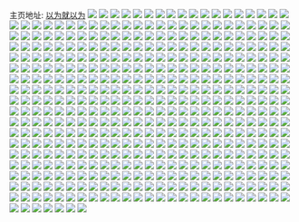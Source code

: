 主页地址: [以为就以为](https://weibo.com/u/2013082725) 
![](https://wx4.sinaimg.cn/mw2000/77fd3465gy1h8l8m886guj20u00u0af5.jpg) 
![](https://wx4.sinaimg.cn/mw2000/77fd3465gy1h85zsvo504j20u01sywue.jpg) 
![](https://wx4.sinaimg.cn/mw2000/77fd3465gy1h740lj8m01j20u01hcdjh.jpg) 
![](https://wx4.sinaimg.cn/mw2000/77fd3465gy1h6ovqx8n0pj20u01hc7b7.jpg) 
![](https://wx4.sinaimg.cn/mw2000/77fd3465gy1h6ovqxurh0j20u01hcq9v.jpg) 
![](https://wx4.sinaimg.cn/mw2000/77fd3465gy1h62zygrefcj21hc0u04eu.jpg) 
![](https://wx4.sinaimg.cn/mw2000/77fd3465gy1h3tv6evo13j21400u0dl4.jpg) 
![](https://wx4.sinaimg.cn/mw2000/77fd3465gy1h3tv6f8jdyj21400u0dmk.jpg) 
![](https://wx4.sinaimg.cn/mw2000/77fd3465gy1h3tv6foqugj20u01400yr.jpg) 
![](https://wx4.sinaimg.cn/mw2000/77fd3465gy1h3tv6egrlbj21400u0wlp.jpg) 
![](https://wx4.sinaimg.cn/mw2000/77fd3465gy1h216vv2z6vj21hc0u0qem.jpg) 
![](https://wx4.sinaimg.cn/mw2000/77fd3465gy1h216zfsjdmj21400u0wkg.jpg) 
![](https://wx4.sinaimg.cn/mw2000/77fd3465gy1h216ytouv3j20u00u00xn.jpg) 
![](https://wx4.sinaimg.cn/mw2000/77fd3465gy1h1d2zepxrkj21900u00y4.jpg) 
![](https://wx4.sinaimg.cn/mw2000/77fd3465gy1h1d2zf7caxj21900u0dng.jpg) 
![](https://wx4.sinaimg.cn/mw2000/77fd3465gy1h1d2zfvrpwj21900u0dow.jpg) 
![](https://wx4.sinaimg.cn/mw2000/77fd3465gy1h1d2zgj7n3j20u00u07av.jpg) 
![](https://wx4.sinaimg.cn/mw2000/77fd3465gy1h1d2zgzxurj20u00u0wkl.jpg) 
![](https://wx4.sinaimg.cn/mw2000/77fd3465gy1h1d2zho1isj20u00u0dlo.jpg) 
![](https://wx4.sinaimg.cn/mw2000/77fd3465gy1h1d2zi73uxj20u00u0tf9.jpg) 
![](https://wx4.sinaimg.cn/mw2000/77fd3465gy1h1d2zilzocj20u00u011o.jpg) 
![](https://wx4.sinaimg.cn/mw2000/77fd3465gy1h1d2zjoz9jj20u00u0wnx.jpg) 
![](https://wx4.sinaimg.cn/mw2000/77fd3465gy1h1d2zeekx2j20u00u048o.jpg) 
![](https://wx4.sinaimg.cn/mw2000/77fd3465gy1h1d3155xg3j20u00u0gvc.jpg) 
![](https://wx4.sinaimg.cn/mw2000/77fd3465gy1h1d315k3wej20u00u0129.jpg) 
![](https://wx4.sinaimg.cn/mw2000/77fd3465gy1h1d313ioxtj20u00u047l.jpg) 
![](https://wx4.sinaimg.cn/mw2000/77fd3465gy1h1d3160hqyj20u00u0tfm.jpg) 
![](https://wx4.sinaimg.cn/mw2000/77fd3465gy1h1d316x2n7j21400u0amd.jpg) 
![](https://wx4.sinaimg.cn/mw2000/77fd3465gy1h0le0dan8jj20u0140wmp.jpg) 
![](https://wx4.sinaimg.cn/mw2000/77fd3465gy1h0hva8hegmj21900u0te2.jpg) 
![](https://wx4.sinaimg.cn/mw2000/77fd3465gy1h0hvbfg12bj21900u0q99.jpg) 
![](https://wx4.sinaimg.cn/mw2000/77fd3465gy1h06aimphi6j20u01sywiw.jpg) 
![](https://wx4.sinaimg.cn/mw2000/77fd3465gy1h06ailgxk3j20u0140jwa.jpg) 
![](https://wx4.sinaimg.cn/mw2000/77fd3465gy1h02mpfpd6uj20u0140n1b.jpg) 
![](https://wx4.sinaimg.cn/mw2000/77fd3465gy1gzzd0vriyzj21hc0u0tbq.jpg) 
![](https://wx4.sinaimg.cn/mw2000/77fd3465gy1gzvwyiw02ej20u01407b1.jpg) 
![](https://wx4.sinaimg.cn/mw2000/77fd3465gy1gzhvc6wknaj20zk0k077e.jpg) 
![](https://wx4.sinaimg.cn/mw2000/77fd3465gy1gzdf9in38fj21hc0u013i.jpg) 
![](https://wx4.sinaimg.cn/mw2000/77fd3465gy1gzdf9i3i5fj20pv1hcteb.jpg) 
![](https://wx4.sinaimg.cn/mw2000/77fd3465gy1gz6fw05041j20ku0rs0x9.jpg) 
![](https://wx4.sinaimg.cn/mw2000/77fd3465gy1gz6fvzpvqij20u0140thd.jpg) 
![](https://wx4.sinaimg.cn/mw2000/77fd3465gy1gz6fw0r6i4j20u0140jzf.jpg) 
![](https://wx4.sinaimg.cn/mw2000/77fd3465gy1gz6fw181anj20u01407da.jpg) 
![](https://wx4.sinaimg.cn/mw2000/77fd3465gy1gz6fw1mbm8j20u014010y.jpg) 
![](https://wx4.sinaimg.cn/mw2000/77fd3465gy1gz6fw2059qj20u0140tgj.jpg) 
![](https://wx4.sinaimg.cn/mw2000/77fd3465gy1gz6c8mt60mj20k00zkjv9.jpg) 
![](https://wx4.sinaimg.cn/mw2000/77fd3465gy1gz1vyt0m50j21fs35s7wh.jpg) 
![](https://wx4.sinaimg.cn/mw2000/77fd3465gy1gz1vzboyd5j23402c0e85.jpg) 
![](https://wx4.sinaimg.cn/mw2000/77fd3465gy1gz1vzcl0vmj21o0280e81.jpg) 
![](https://wx4.sinaimg.cn/mw2000/77fd3465gy1gz1vz8tshrj22801o0hdt.jpg) 
![](https://wx4.sinaimg.cn/mw2000/77fd3465gy1gz1vzlbt8cj21o0280u0x.jpg) 
![](https://wx4.sinaimg.cn/mw2000/77fd3465gy1gyeouad237j20ku0rs446.jpg) 
![](https://wx4.sinaimg.cn/mw2000/77fd3465gy1gy7rgq5vdjj23402c0kjm.jpg) 
![](https://wx4.sinaimg.cn/mw2000/77fd3465gy1gy7rfrh0cdj23402c0e82.jpg) 
![](https://wx4.sinaimg.cn/mw2000/77fd3465gy1gy7rfp31kjj21ep11zgul.jpg) 
![](https://wx4.sinaimg.cn/mw2000/77fd3465gy1gxwtfcujp2j21900u0jx6.jpg) 
![](https://wx4.sinaimg.cn/mw2000/77fd3465gy1gxw8pdttp4j21hc0u0ww5.jpg) 
![](https://wx4.sinaimg.cn/mw2000/77fd3465gy1gxsr0hx7v3j213n0ma0xy.jpg) 
![](https://wx4.sinaimg.cn/mw2000/77fd3465gy1gxsr0jc9ufj21o02807wh.jpg) 
![](https://wx4.sinaimg.cn/mw2000/77fd3465gy1gxsr0khhb8j22801o01ky.jpg) 
![](https://wx4.sinaimg.cn/mw2000/77fd3465gy1gxsr0r5xfxj23402c0qv9.jpg) 
![](https://wx4.sinaimg.cn/mw2000/77fd3465gy1gwwcwjtz7pj21be0zjdls.jpg) 
![](https://wx4.sinaimg.cn/mw2000/77fd3465gy1gwpdp1pwnqj23402c0qv6.jpg) 
![](https://wx4.sinaimg.cn/mw2000/77fd3465gy1gwpdoyhipsj22c035pnpg.jpg) 
![](https://wx4.sinaimg.cn/mw2000/77fd3465gy1gwpdowm6xxj23402e2x6t.jpg) 
![](https://wx4.sinaimg.cn/mw2000/77fd3465gy1gwpdp0bckuj22c035lx6s.jpg) 
![](https://wx4.sinaimg.cn/mw2000/77fd3465gy1gwpdp42ks9j22c0340e83.jpg) 
![](https://wx4.sinaimg.cn/mw2000/77fd3465gy1gwpdou218nj22c035pb2c.jpg) 
![](https://wx4.sinaimg.cn/mw2000/77fd3465gy1gwotg35puej22c03401ky.jpg) 
![](https://wx4.sinaimg.cn/mw2000/77fd3465gy1gwkuothxzsj22c03407wj.jpg) 
![](https://wx4.sinaimg.cn/mw2000/77fd3465gy1gwh7wjzy5kj21o0280u0x.jpg) 
![](https://wx4.sinaimg.cn/mw2000/77fd3465gy1gw7nai3lmwj22c03401kz.jpg) 
![](https://wx4.sinaimg.cn/mw2000/77fd3465gy1gvzmn1ev9ej20u0140tka.jpg) 
![](https://wx4.sinaimg.cn/mw2000/77fd3465gy1gvzmnbv6bcj21400u0n55.jpg) 
![](https://wx4.sinaimg.cn/mw2000/77fd3465gy1gvzmoenwjsj21400u0wl5.jpg) 
![](https://wx4.sinaimg.cn/mw2000/77fd3465gy1gvzmofexy5j21400u0k06.jpg) 
![](https://wx4.sinaimg.cn/mw2000/77fd3465gy1gvzmp4kypoj21400u0n5q.jpg) 
![](https://wx4.sinaimg.cn/mw2000/77fd3465gy1gvzmp3wsyoj21400u0guv.jpg) 
![](https://wx4.sinaimg.cn/mw2000/77fd3465gy1gvzmp5qi5ej21400u0gzk.jpg) 
![](https://wx4.sinaimg.cn/mw2000/77fd3465gy1gvzmqb1g6xj21400u0am7.jpg) 
![](https://wx4.sinaimg.cn/mw2000/77fd3465gy1gvzmqa47iyj21400u0ais.jpg) 
![](https://wx4.sinaimg.cn/mw2000/77fd3465gy1gvzmrefjkwj20u01407dq.jpg) 
![](https://wx4.sinaimg.cn/mw2000/77fd3465gy1gvzmrg8pzzj21hc0pvq8m.jpg) 
![](https://wx4.sinaimg.cn/mw2000/77fd3465gy1gvzmrgwad1j21400u0dpj.jpg) 
![](https://wx4.sinaimg.cn/mw2000/77fd3465gy1gvzmrhwyfrj21400u0gv1.jpg) 
![](https://wx4.sinaimg.cn/mw2000/77fd3465gy1gvzmrirq9wj20u014012b.jpg) 
![](https://wx4.sinaimg.cn/mw2000/77fd3465gy1gvt40h2i4wj22c0340npf.jpg) 
![](https://wx4.sinaimg.cn/mw2000/77fd3465gy1gvt40huif3j20u01hcndf.jpg) 
![](https://wx4.sinaimg.cn/mw2000/002ceGMdgy1gvqbulzxwjj60qo1lrask02.jpg) 
![](https://wx4.sinaimg.cn/mw2000/002ceGMdgy1gvm4yzi88ij62c0340u0y02.jpg) 
![](https://wx4.sinaimg.cn/mw2000/002ceGMdgy1gvm4z1bwn5j62c0340u0z02.jpg) 
![](https://wx4.sinaimg.cn/mw2000/002ceGMdgy1gvm4z39ofdj62c0340npf02.jpg) 
![](https://wx4.sinaimg.cn/mw2000/002ceGMdgy1gvm4z51sjpj62c0340kjn02.jpg) 
![](https://wx4.sinaimg.cn/mw2000/002ceGMdgy1gvm4z6rubhj62c03401kz02.jpg) 
![](https://wx4.sinaimg.cn/mw2000/002ceGMdgy1gvm4yxc68uj62c0340qv702.jpg) 
![](https://wx4.sinaimg.cn/mw2000/002ceGMdgy1gvkyhydvy0j63402c0b2b02.jpg) 
![](https://wx4.sinaimg.cn/mw2000/002ceGMdgy1gvkymg94rpj62c0340kjm02.jpg) 
![](https://wx4.sinaimg.cn/mw2000/002ceGMdgy1gvi8dwnhqej62c0340e8302.jpg) 
![](https://wx4.sinaimg.cn/mw2000/002ceGMdgy1gunhvz40g6j60u01404br02.jpg) 
![](https://wx4.sinaimg.cn/mw2000/002ceGMdgy1gunhwb0zghj60u0140wsh02.jpg) 
![](https://wx4.sinaimg.cn/mw2000/002ceGMdgy1gucdo00bngj63402c0kjm02.jpg) 
![](https://wx4.sinaimg.cn/mw2000/002ceGMdgy1gucdo1s1aoj62c0340u0y02.jpg) 
![](https://wx4.sinaimg.cn/mw2000/002ceGMdgy1gubvxwubeoj60qo1lrh1t02.jpg) 
![](https://wx4.sinaimg.cn/mw2000/002ceGMdgy1gubvy0pwbtj60qo1lr1kx02.jpg) 
![](https://wx4.sinaimg.cn/mw2000/002ceGMdgy1gu9nfdrnp5j62c0340npe02.jpg) 
![](https://wx4.sinaimg.cn/mw2000/002ceGMdgy1gu9nfcsdn1j61j02pskjl02.jpg) 
![](https://wx4.sinaimg.cn/mw2000/002ceGMdgy1gu9nff4tjrj62c0340qv702.jpg) 
![](https://wx4.sinaimg.cn/mw2000/002ceGMdgy1gu9nfgbaw0j62c0340hdu02.jpg) 
![](https://wx4.sinaimg.cn/mw2000/002ceGMdgy1gu9nfhnkg4j62d02d0npd02.jpg) 
![](https://wx4.sinaimg.cn/mw2000/002ceGMdgy1gu9nfio5c5j62c0340b2a02.jpg) 
![](https://wx4.sinaimg.cn/mw2000/002ceGMdgy1gu9nfjw7sbj62c0340npe02.jpg) 
![](https://wx4.sinaimg.cn/mw2000/002ceGMdgy1gu9nfl22owj62c03401kz02.jpg) 
![](https://wx4.sinaimg.cn/mw2000/002ceGMdgy1gu9nfmgi1jj62c0340kjn02.jpg) 
![](https://wx4.sinaimg.cn/mw2000/002ceGMdgy1gu2hg4ixwdj62c0340b2a02.jpg) 
![](https://wx4.sinaimg.cn/mw2000/002ceGMdgy1gu0weqcpoxj60u0140wll02.jpg) 
![](https://wx4.sinaimg.cn/mw2000/002ceGMdgy1gtwy1jbfjej60u01400y602.jpg) 
![](https://wx4.sinaimg.cn/mw2000/002ceGMdgy1gtw8buj1uoj62c03401kz02.jpg) 
![](https://wx4.sinaimg.cn/mw2000/002ceGMdgy1gtpanuhakoj62c0340x6q02.jpg) 
![](https://wx4.sinaimg.cn/mw2000/002ceGMdgy1gtl1bbri3kj62c0340kjn02.jpg) 
![](https://wx4.sinaimg.cn/mw2000/002ceGMdgy1gtl1bd6fmrj62c0340npf02.jpg) 
![](https://wx4.sinaimg.cn/mw2000/002ceGMdgy1gtl1bekcddj62c0340b2b02.jpg) 
![](https://wx4.sinaimg.cn/mw2000/002ceGMdgy1gtl1bfwaguj62c0340hdv02.jpg) 
![](https://wx4.sinaimg.cn/mw2000/002ceGMdgy1gth7tn44p5j61o02804qp02.jpg) 
![](https://wx4.sinaimg.cn/mw2000/002ceGMdgy1gth7tnivgmj60u0140ama02.jpg) 
![](https://wx4.sinaimg.cn/mw2000/002ceGMdgy1gth7tmdrusj61o0280e8102.jpg) 
![](https://wx4.sinaimg.cn/mw2000/002ceGMdgy1gth7to5fj8j61o0280u0x02.jpg) 
![](https://wx4.sinaimg.cn/mw2000/002ceGMdgy1gth7tokwe6j60u0140teg02.jpg) 
![](https://wx4.sinaimg.cn/mw2000/002ceGMdgy1gth7toxvtlj60u0140dug02.jpg) 
![](https://wx4.sinaimg.cn/mw2000/002ceGMdgy1gtg5fwamuzj62c0340qv602.jpg) 
![](https://wx4.sinaimg.cn/mw2000/002ceGMdgy1gtg5fxkug9j62c03407wj02.jpg) 
![](https://wx4.sinaimg.cn/mw2000/77fd3465gy1gt7yptnggtj22c0340x6q.jpg) 
![](https://wx4.sinaimg.cn/mw2000/77fd3465gy1gsy7cj2boxj20q31ad49a.jpg) 
![](https://wx4.sinaimg.cn/mw2000/77fd3465gy1gs60p2syldj23402c0u0x.jpg) 
![](https://wx4.sinaimg.cn/mw2000/77fd3465gy1gs60p1ow65j22c03407wi.jpg) 
![](https://wx4.sinaimg.cn/mw2000/77fd3465gy1gs60p4mx2tj23402c0e81.jpg) 
![](https://wx4.sinaimg.cn/mw2000/002ceGMdgy1gs60pcrhz1j62bc2bc1l102.jpg) 
![](https://wx4.sinaimg.cn/mw2000/77fd3465gy1gs0oxjeixej22c0340x6p.jpg) 
![](https://wx4.sinaimg.cn/mw2000/77fd3465gy1grvzj70wlej22c03407wi.jpg) 
![](https://wx4.sinaimg.cn/mw2000/77fd3465gy1grvzj45fn7j22c03404qq.jpg) 
![](https://wx4.sinaimg.cn/mw2000/77fd3465gy1gri78l71gnj22c0340kjl.jpg) 
![](https://wx4.sinaimg.cn/mw2000/77fd3465gy1gr4upzkpulj20u0140gr2.jpg) 
![](https://wx4.sinaimg.cn/mw2000/002ceGMdgy1gqw85rhkmoj60hs0vkwlk02.jpg) 
![](https://wx4.sinaimg.cn/mw2000/77fd3465gy1gqot4rf52uj21400u0woi.jpg) 
![](https://wx4.sinaimg.cn/mw2000/77fd3465gy1gqot4s6tknj21400u0qbl.jpg) 
![](https://wx4.sinaimg.cn/mw2000/77fd3465gy1gqot4sz4xzj20u0140gto.jpg) 
![](https://wx4.sinaimg.cn/mw2000/77fd3465gy1gqot4ts3pdj20u01407dg.jpg) 
![](https://wx4.sinaimg.cn/mw2000/77fd3465gy1gqot4usns2j20u0140tlc.jpg) 
![](https://wx4.sinaimg.cn/mw2000/77fd3465gy1gqot4vl2a3j20u014043x.jpg) 
![](https://wx4.sinaimg.cn/mw2000/77fd3465gy1gqot4wdu4zj20u0140ajl.jpg) 
![](https://wx4.sinaimg.cn/mw2000/77fd3465gy1gqot4x8iz4j20u0140gwm.jpg) 
![](https://wx4.sinaimg.cn/mw2000/77fd3465gy1gqot4yokdkj20u0140gv4.jpg) 
![](https://wx4.sinaimg.cn/mw2000/77fd3465gy1gqb3j1cny7j21400u079u.jpg) 
![](https://wx4.sinaimg.cn/mw2000/77fd3465gy1gq38lmgkcxj20u014014g.jpg) 
![](https://wx4.sinaimg.cn/mw2000/77fd3465gy1gpn461gyvij22c0340npe.jpg) 
![](https://wx4.sinaimg.cn/mw2000/77fd3465gy1gpn46xfncgj22c03401kz.jpg) 
![](https://wx4.sinaimg.cn/mw2000/77fd3465gy1gpn46zbs3pj22c0340x6q.jpg) 
![](https://wx4.sinaimg.cn/mw2000/77fd3465gy1gpn471bqfoj22c0340b2b.jpg) 
![](https://wx4.sinaimg.cn/mw2000/77fd3465gy1gpn473b3g3j22c03404qr.jpg) 
![](https://wx4.sinaimg.cn/mw2000/77fd3465gy1gpn46vhvbej22c0340qv6.jpg) 
![](https://wx4.sinaimg.cn/mw2000/77fd3465gy1gpn474x5p5j22c0340x6q.jpg) 
![](https://wx4.sinaimg.cn/mw2000/77fd3465gy1gpn476ex47j22c0340u0y.jpg) 
![](https://wx4.sinaimg.cn/mw2000/77fd3465gy1gpn4783pjfj22c0340kjm.jpg) 
![](https://wx4.sinaimg.cn/mw2000/77fd3465ly1gnjzy2cbugj21w01f0u0x.jpg) 
![](https://wx4.sinaimg.cn/mw2000/77fd3465ly1gne638tji5j22c0340npe.jpg) 
![](https://wx4.sinaimg.cn/mw2000/77fd3465ly1gmr0wko0auj22c0340e82.jpg) 
![](https://wx4.sinaimg.cn/mw2000/77fd3465ly1gm8m5h00f6j22c0340e82.jpg) 
![](https://wx4.sinaimg.cn/mw2000/77fd3465ly1gm8m5iaj4kj22c0340kjm.jpg) 
![](https://wx4.sinaimg.cn/mw2000/77fd3465ly1gm8m5jr3tnj22c03407wj.jpg) 
![](https://wx4.sinaimg.cn/mw2000/77fd3465ly1gm8m5l6etrj22c03404qr.jpg) 
![](https://wx4.sinaimg.cn/mw2000/77fd3465ly1gm8m5mjrnwj22c0340kjm.jpg) 
![](https://wx4.sinaimg.cn/mw2000/77fd3465ly1gkx43r2d69j22c0340e83.jpg) 
![](https://wx4.sinaimg.cn/mw2000/77fd3465ly1gk6j2ou0byj21o0280x6p.jpg) 
![](https://wx4.sinaimg.cn/mw2000/77fd3465ly1gk6j2nr7y4j22c0340e82.jpg) 
![](https://wx4.sinaimg.cn/mw2000/77fd3465ly1gjr8vvb1zzj22sm1qde82.jpg) 
![](https://wx4.sinaimg.cn/mw2000/77fd3465ly1giu2k95mrej22c0340tu7.jpg) 
![](https://wx4.sinaimg.cn/mw2000/77fd3465ly1gip4jrel5sj21o0280qv5.jpg) 
![](https://wx4.sinaimg.cn/mw2000/77fd3465ly1giludrvyb9j22c03401ky.jpg) 
![](https://wx4.sinaimg.cn/mw2000/77fd3465ly1giludt39q6j22c0340hdu.jpg) 
![](https://wx4.sinaimg.cn/mw2000/77fd3465ly1giluduw4jkj22c03407wj.jpg) 
![](https://wx4.sinaimg.cn/mw2000/77fd3465ly1giludwpf9yj22c0340b2b.jpg) 
![](https://wx4.sinaimg.cn/mw2000/77fd3465ly1giludy8bvij22c03404qr.jpg) 
![](https://wx4.sinaimg.cn/mw2000/77fd3465ly1giludqqzh9j22c0340x6q.jpg) 
![](https://wx4.sinaimg.cn/mw2000/77fd3465ly1giludzw44uj22c03401kz.jpg) 
![](https://wx4.sinaimg.cn/mw2000/77fd3465ly1gilue1fzblj22c03401kz.jpg) 
![](https://wx4.sinaimg.cn/mw2000/77fd3465ly1gilue2wjvcj22c0340hdv.jpg) 
![](https://wx4.sinaimg.cn/mw2000/77fd3465ly1gi12fa3rs4j23402c0b2a.jpg) 
![](https://wx4.sinaimg.cn/mw2000/77fd3465ly1ghrejeco8nj23402c0qv5.jpg) 
![](https://wx4.sinaimg.cn/mw2000/77fd3465ly1ghbvunj9shj22tc240e81.jpg) 
![](https://wx4.sinaimg.cn/mw2000/77fd3465ly1ggwjp253mrj21400u0adw.jpg) 
![](https://wx4.sinaimg.cn/mw2000/77fd3465ly1gg6sv0okhcj20q40w0gqf.jpg) 
![](https://wx4.sinaimg.cn/mw2000/77fd3465ly1gfz7t9veupj22yo4g07wq.jpg) 
![](https://wx4.sinaimg.cn/mw2000/77fd3465ly1gfz7tdo16gj22yo4g0b2i.jpg) 
![](https://wx4.sinaimg.cn/mw2000/77fd3465ly1gfz7tj79ekj22yo4g07wq.jpg) 
![](https://wx4.sinaimg.cn/mw2000/77fd3465ly1gfz7to76ldj22yo4g0x6x.jpg) 
![](https://wx4.sinaimg.cn/mw2000/77fd3465ly1gfz7u2ipxsj22yo4g04qy.jpg) 
![](https://wx4.sinaimg.cn/mw2000/77fd3465ly1gfz7u88fgej22yo4g07wq.jpg) 
![](https://wx4.sinaimg.cn/mw2000/77fd3465ly1gfz7ucv7vrj22yo4g07wq.jpg) 
![](https://wx4.sinaimg.cn/mw2000/77fd3465ly1gfz7uh2wlbj22yo4g01l6.jpg) 
![](https://wx4.sinaimg.cn/mw2000/77fd3465ly1gfz7ulpyx0j22yo4g0u15.jpg) 
![](https://wx4.sinaimg.cn/mw2000/77fd3465ly1gfxtnji7a7j21kw16oe81.jpg) 
![](https://wx4.sinaimg.cn/mw2000/77fd3465ly1gfv5r2337ej20da0dw3z1.jpg) 
![](https://wx4.sinaimg.cn/mw2000/77fd3465ly1gfukjv131cj22402tc7wh.jpg) 
![](https://wx4.sinaimg.cn/mw2000/77fd3465ly1gfukjwhtqsj22402tce81.jpg) 
![](https://wx4.sinaimg.cn/mw2000/77fd3465ly1gfukjycbwaj22402tchdw.jpg) 
![](https://wx4.sinaimg.cn/mw2000/77fd3465ly1gfukf4zo44j20tr11c4bz.jpg) 
![](https://wx4.sinaimg.cn/mw2000/77fd3465ly1gfukju4lvpj20tr14oqfu.jpg) 
![](https://wx4.sinaimg.cn/mw2000/77fd3465ly1gfukjudt7dj20tv0jyq9p.jpg) 
![](https://wx4.sinaimg.cn/mw2000/77fd3465ly1gfukjzoei3j22402tcb2a.jpg) 
![](https://wx4.sinaimg.cn/mw2000/77fd3465ly1gfukk2oafqj22402tc4qu.jpg) 
![](https://wx4.sinaimg.cn/mw2000/77fd3465ly1gfukk3xlbxj22402tc4qq.jpg) 
![](https://wx4.sinaimg.cn/mw2000/77fd3465ly1gfukk56vprj22402tc7wi.jpg) 
![](https://wx4.sinaimg.cn/mw2000/77fd3465ly1gfub8yik8oj21400u07wh.jpg) 
![](https://wx4.sinaimg.cn/mw2000/77fd3465ly1gfub8z6amnj20u01407w4.jpg) 
![](https://wx4.sinaimg.cn/mw2000/77fd3465ly1gfub8zszzcj21400u07t3.jpg) 
![](https://wx4.sinaimg.cn/mw2000/77fd3465ly1gfub90au0hj20u0140nk2.jpg) 
![](https://wx4.sinaimg.cn/mw2000/77fd3465ly1gfub91ir86j20u01404nh.jpg) 
![](https://wx4.sinaimg.cn/mw2000/77fd3465ly1gfszswyn06j20u0140dl9.jpg) 
![](https://wx4.sinaimg.cn/mw2000/77fd3465ly1gfszsys6tnj20u00u0tci.jpg) 
![](https://wx4.sinaimg.cn/mw2000/77fd3465ly1gfszt2t544j20u10u0dih.jpg) 
![](https://wx4.sinaimg.cn/mw2000/77fd3465ly1gfszt0cyvfj21400u0thb.jpg) 
![](https://wx4.sinaimg.cn/mw2000/77fd3465ly1gfszt40hwwj21400u0aid.jpg) 
![](https://wx4.sinaimg.cn/mw2000/77fd3465ly1gfszsy314mj20u0140q8a.jpg) 
![](https://wx4.sinaimg.cn/mw2000/77fd3465ly1gfszt0ypz6j20u01400zq.jpg) 
![](https://wx4.sinaimg.cn/mw2000/77fd3465ly1gfszt3d524j20u0140tcx.jpg) 
![](https://wx4.sinaimg.cn/mw2000/77fd3465ly1gfq0bqno1sj23s051chdw.jpg) 
![](https://wx4.sinaimg.cn/mw2000/77fd3465ly1gfizhwz8p4j216o1kwb29.jpg) 
![](https://wx4.sinaimg.cn/mw2000/77fd3465ly1gfizhxu0nfj216o1kw4qp.jpg) 
![](https://wx4.sinaimg.cn/mw2000/77fd3465ly1gfizhz2n1kj216o1kwe81.jpg) 
![](https://wx4.sinaimg.cn/mw2000/77fd3465ly1gfizi0qrdlj21kw16ob29.jpg) 
![](https://wx4.sinaimg.cn/mw2000/77fd3465ly1gfizi2aeyhj216o1kwb29.jpg) 
![](https://wx4.sinaimg.cn/mw2000/77fd3465ly1gfizi307f9j216o1kw4qp.jpg) 
![](https://wx4.sinaimg.cn/mw2000/77fd3465ly1gfgqu76acbj22tc240kg1.jpg) 
![](https://wx4.sinaimg.cn/mw2000/77fd3465ly1gfgqu7p6tuj22tc240azd.jpg) 
![](https://wx4.sinaimg.cn/mw2000/77fd3465ly1gfgqu89htaj22tc240qqs.jpg) 
![](https://wx4.sinaimg.cn/mw2000/77fd3465ly1gfgqu904koj22tc240b29.jpg) 
![](https://wx4.sinaimg.cn/mw2000/77fd3465ly1gfec1fxffbj22tc2407wh.jpg) 
![](https://wx4.sinaimg.cn/mw2000/77fd3465ly1gfec1jf69sj22402tcnpd.jpg) 
![](https://wx4.sinaimg.cn/mw2000/77fd3465ly1gfbs1wyqcdj22402tcu0x.jpg) 
![](https://wx4.sinaimg.cn/mw2000/77fd3465ly1geunyyuzqij22c0340u0z.jpg) 
![](https://wx4.sinaimg.cn/mw2000/77fd3465ly1geq0vau5v6j22tc240e81.jpg) 
![](https://wx4.sinaimg.cn/mw2000/77fd3465ly1gemgiqwu4kj21hc0q5azx.jpg) 
![](https://wx4.sinaimg.cn/mw2000/77fd3465ly1gdrttznr8rj20u01t0doo.jpg) 
![](https://wx4.sinaimg.cn/mw2000/77fd3465ly1gdrtua7jexj216o1kwkjl.jpg) 
![](https://wx4.sinaimg.cn/mw2000/77fd3465ly1gdgyere0fej20u0140gph.jpg) 
![](https://wx4.sinaimg.cn/mw2000/77fd3465ly1gdgyk6a52gj22402tcx6p.jpg) 
![](https://wx4.sinaimg.cn/mw2000/77fd3465ly1gd5b80eznsj20u01400xi.jpg) 
![](https://wx4.sinaimg.cn/mw2000/77fd3465ly1gd5b81hu5wj20u014079j.jpg) 
![](https://wx4.sinaimg.cn/mw2000/77fd3465ly1gd1x2u4ua7j20qo0eywhi.jpg) 
![](https://wx4.sinaimg.cn/mw2000/77fd3465ly1gbxfwk94mej22402tcnph.jpg) 
![](https://wx4.sinaimg.cn/mw2000/77fd3465ly1gbw41abubfj22yo1o07wk.jpg) 
![](https://wx4.sinaimg.cn/mw2000/77fd3465ly1gbw41bxxc4j22yo1o0kjo.jpg) 
![](https://wx4.sinaimg.cn/mw2000/77fd3465ly1gbw41dmycpj22yo1o0kjo.jpg) 
![](https://wx4.sinaimg.cn/mw2000/77fd3465ly1gbw4bx76p7j22wp2a7b2a.jpg) 
![](https://wx4.sinaimg.cn/mw2000/77fd3465ly1gbqe01e4pxj23k02o04qq.jpg) 
![](https://wx4.sinaimg.cn/mw2000/77fd3465ly1gbiewgx2r6j21400u0wi9.jpg) 
![](https://wx4.sinaimg.cn/mw2000/77fd3465ly1gbhxrz7xpqj21400u0q89.jpg) 
![](https://wx4.sinaimg.cn/mw2000/77fd3465ly1gbhxs0zqj7j21400u0jwi.jpg) 
![](https://wx4.sinaimg.cn/mw2000/77fd3465ly1gbhxsc1yoij20zk0k0tbq.jpg) 
![](https://wx4.sinaimg.cn/mw2000/77fd3465ly1gb846o7g8sj20k00zktdf.jpg) 
![](https://wx4.sinaimg.cn/mw2000/77fd3465ly1gb0slaawswj20u0140ttf.jpg) 
![](https://wx4.sinaimg.cn/mw2000/77fd3465ly1gazmjj6dj6j21400u0te3.jpg) 
![](https://wx4.sinaimg.cn/mw2000/77fd3465ly1gazmjk6e0pj21400u0n5o.jpg) 
![](https://wx4.sinaimg.cn/mw2000/77fd3465ly1gazmjl2bdgj21400u0n4k.jpg) 
![](https://wx4.sinaimg.cn/mw2000/77fd3465ly1gazmjlt57aj21400u0q9n.jpg) 
![](https://wx4.sinaimg.cn/mw2000/77fd3465ly1gavvezgqtvj20hs0bzgmd.jpg) 
![](https://wx4.sinaimg.cn/mw2000/77fd3465ly1gamj2sbb8zj20m80aw3zq.jpg) 
![](https://wx4.sinaimg.cn/mw2000/77fd3465ly1gagaimfxi0j21o0190e81.jpg) 
![](https://wx4.sinaimg.cn/mw2000/77fd3465ly1gaedm8nvi1j20k00zkjvk.jpg) 
![](https://wx4.sinaimg.cn/mw2000/77fd3465ly1gae0x7pq29j22402tc4qq.jpg) 
![](https://wx4.sinaimg.cn/mw2000/77fd3465ly1ga899j8ergj20zk0zkwlv.jpg) 
![](https://wx4.sinaimg.cn/mw2000/77fd3465ly1ga899kxup4j20zk0zk7br.jpg) 
![](https://wx4.sinaimg.cn/mw2000/77fd3465ly1ga899l9ukqj20zk0zkn2b.jpg) 
![](https://wx4.sinaimg.cn/mw2000/77fd3465ly1ga899lii2kj20zk0zk117.jpg) 
![](https://wx4.sinaimg.cn/mw2000/77fd3465ly1ga899oao5dj20zk0zktg6.jpg) 
![](https://wx4.sinaimg.cn/mw2000/77fd3465ly1ga899m4a4wj20zk0zktis.jpg) 
![](https://wx4.sinaimg.cn/mw2000/77fd3465ly1ga899me1wsj20zk0zkakp.jpg) 
![](https://wx4.sinaimg.cn/mw2000/77fd3465ly1ga899ms6otj20zk0zk13s.jpg) 
![](https://wx4.sinaimg.cn/mw2000/77fd3465ly1ga899n162cj20zk0zkn48.jpg) 
![](https://wx4.sinaimg.cn/mw2000/77fd3465ly1ga899o14lqj20zk0zk7ap.jpg) 
![](https://wx4.sinaimg.cn/mw2000/77fd3465ly1ga899n9fj9j20zk0zkdoh.jpg) 
![](https://wx4.sinaimg.cn/mw2000/77fd3465ly1ga899nids2j20zk0zkqc4.jpg) 
![](https://wx4.sinaimg.cn/mw2000/77fd3465ly1ga899nsy24j20zk0zktgx.jpg) 
![](https://wx4.sinaimg.cn/mw2000/77fd3465ly1ga899oiuwyj20zk0zkwm0.jpg) 
![](https://wx4.sinaimg.cn/mw2000/77fd3465ly1ga899ovf5lj20zk0zktgu.jpg) 
![](https://wx4.sinaimg.cn/mw2000/77fd3465ly1ga899p6ro3j20zk0zkguv.jpg) 
![](https://wx4.sinaimg.cn/mw2000/77fd3465ly1ga899per7ij20zk0zkter.jpg) 
![](https://wx4.sinaimg.cn/mw2000/77fd3465ly1ga899pvjouj20zk0zkthg.jpg) 
![](https://wx4.sinaimg.cn/mw2000/77fd3465ly1g9qn8ufe35j22402tce81.jpg) 
![](https://wx4.sinaimg.cn/mw2000/77fd3465ly1g99k62yn5dj20zk0k0tbi.jpg) 
![](https://wx4.sinaimg.cn/mw2000/77fd3465ly1g8hlcrl1eaj22tc240e82.jpg) 
![](https://wx4.sinaimg.cn/mw2000/77fd3465ly1g7rp93w7dkj20qo0mvtcy.jpg) 
![](https://wx4.sinaimg.cn/mw2000/77fd3465ly1g7mbr0danoj20qo0llgob.jpg) 
![](https://wx4.sinaimg.cn/mw2000/77fd3465ly1g76cgztwpfj23402c0nf2.jpg) 
![](https://wx4.sinaimg.cn/mw2000/77fd3465ly1g6yyj9pnq1j21o0280hdt.jpg) 
![](https://wx4.sinaimg.cn/mw2000/77fd3465ly1g6ey0j8utxj21wn0tzhdt.jpg) 
![](https://wx4.sinaimg.cn/mw2000/77fd3465ly1g67ojw3aegj20u00vr1kx.jpg) 
![](https://wx4.sinaimg.cn/mw2000/77fd3465ly1g6711yibcxj20u0140tjm.jpg) 
![](https://wx4.sinaimg.cn/mw2000/77fd3465ly1g6711xwdowj20u0140gwt.jpg) 
![](https://wx4.sinaimg.cn/mw2000/77fd3465ly1g669x76khyj20u0140qkz.jpg) 
![](https://wx4.sinaimg.cn/mw2000/77fd3465ly1g669x8hnmrj20u0140nbv.jpg) 
![](https://wx4.sinaimg.cn/mw2000/77fd3465ly1g669x9hy6mj20u0140dvf.jpg) 
![](https://wx4.sinaimg.cn/mw2000/77fd3465ly1g669xad37cj20u0140ais.jpg) 
![](https://wx4.sinaimg.cn/mw2000/77fd3465ly1g669xb5h9aj21400u0wq2.jpg) 
![](https://wx4.sinaimg.cn/mw2000/77fd3465ly1g669xc5lqdj21400u01b5.jpg) 
![](https://wx4.sinaimg.cn/mw2000/77fd3465ly1g669xddlloj20u01404gq.jpg) 
![](https://wx4.sinaimg.cn/mw2000/77fd3465ly1g669x67rlij21400u04hh.jpg) 
![](https://wx4.sinaimg.cn/mw2000/77fd3465ly1g669xeohglj21400u0qmg.jpg) 
![](https://wx4.sinaimg.cn/mw2000/77fd3465ly1g5yxb40vozj20u01sz4qr.jpg) 
![](https://wx4.sinaimg.cn/mw2000/77fd3465ly1g5xsn7grkaj21400u0ter.jpg) 
![](https://wx4.sinaimg.cn/mw2000/77fd3465ly1g5xsn8010sj21400u0qf6.jpg) 
![](https://wx4.sinaimg.cn/mw2000/77fd3465ly1g5xa8a98nnj22c03404qq.jpg) 
![](https://wx4.sinaimg.cn/mw2000/77fd3465ly1g5xa8cc61oj23402c0hdt.jpg) 
![](https://wx4.sinaimg.cn/mw2000/77fd3465ly1g5vnnv6bqqj20u014013s.jpg) 
![](https://wx4.sinaimg.cn/mw2000/77fd3465ly1g5vnnw92kmj20u0140doo.jpg) 
![](https://wx4.sinaimg.cn/mw2000/77fd3465ly1g5r9ydsowpj20u013ywmz.jpg) 
![](https://wx4.sinaimg.cn/mw2000/77fd3465ly1g5nhhoeodsj21400u07b6.jpg) 
![](https://wx4.sinaimg.cn/mw2000/77fd3465ly1g5i903ebkjj20u0140131.jpg) 
![](https://wx4.sinaimg.cn/mw2000/77fd3465ly1g5hsp96f36j21400u04d1.jpg) 
![](https://wx4.sinaimg.cn/mw2000/77fd3465ly1g5hspa7ux2j21400u0nbz.jpg) 
![](https://wx4.sinaimg.cn/mw2000/77fd3465ly1g5hspb6y9ej21400u0nc3.jpg) 
![](https://wx4.sinaimg.cn/mw2000/77fd3465ly1g5hsp8atyzj21400u07iq.jpg) 
![](https://wx4.sinaimg.cn/mw2000/77fd3465ly1g5hspc1rj7j21400u0nbx.jpg) 
![](https://wx4.sinaimg.cn/mw2000/77fd3465ly1g5c8xaelp7j21o027ukaj.jpg) 
![](https://wx4.sinaimg.cn/mw2000/77fd3465ly1g5beio3gdxj20u014047m.jpg) 
![](https://wx4.sinaimg.cn/mw2000/77fd3465ly1g545r1llanj21400u0q7o.jpg) 
![](https://wx4.sinaimg.cn/mw2000/77fd3465ly1g4zfhltgh9j21400u0tc9.jpg) 
![](https://wx4.sinaimg.cn/mw2000/77fd3465ly1g4xd13u18dj21400u07l6.jpg) 
![](https://wx4.sinaimg.cn/mw2000/77fd3465ly1g4xd0m5g2lj21400u013a.jpg) 
![](https://wx4.sinaimg.cn/mw2000/77fd3465ly1g4xd0huhodj21400u07lr.jpg) 
![](https://wx4.sinaimg.cn/mw2000/77fd3465ly1g4rlrvw1n3j22c0340qv5.jpg) 
![](https://wx4.sinaimg.cn/mw2000/77fd3465ly1g4j58n3dvaj22c0340u0x.jpg) 
![](https://wx4.sinaimg.cn/mw2000/77fd3465ly1g4h3o2e2ehj22c03401ky.jpg) 
![](https://wx4.sinaimg.cn/mw2000/77fd3465ly1g4dsn4k8vgj20u0140dlu.jpg) 
![](https://wx4.sinaimg.cn/mw2000/77fd3465ly1g3y8bs266zj20k00zk40q.jpg) 
![](https://wx4.sinaimg.cn/mw2000/77fd3465ly1g3vdbp1gxmj21400u04ca.jpg) 
![](https://wx4.sinaimg.cn/mw2000/77fd3465ly1g3tk13mrz4j20u00u0n5m.jpg) 
![](https://wx4.sinaimg.cn/mw2000/77fd3465ly1g3rt3qfaehj20u0140hdt.jpg) 
![](https://wx4.sinaimg.cn/mw2000/77fd3465ly1g3ikmxs6abj20k00zkad2.jpg) 
![](https://wx4.sinaimg.cn/mw2000/77fd3465ly1g3ikomwvy4j22tc240nph.jpg) 
![](https://wx4.sinaimg.cn/mw2000/77fd3465ly1g3cayn2xzuj22c0340hdt.jpg) 
![](https://wx4.sinaimg.cn/mw2000/77fd3465ly1g37nu7862qj20zk0k0h1w.jpg) 
![](https://wx4.sinaimg.cn/mw2000/77fd3465ly1g36xcwagnij20u013x48m.jpg) 
![](https://wx4.sinaimg.cn/mw2000/77fd3465ly1g36xizobjjj20u014048k.jpg) 
![](https://wx4.sinaimg.cn/mw2000/77fd3465ly1g35to6vo24j21400u0tje.jpg) 
![](https://wx4.sinaimg.cn/mw2000/77fd3465ly1g35to5579pj21400u0qgl.jpg) 
![](https://wx4.sinaimg.cn/mw2000/77fd3465ly1g35to66f7uj20u0140k7s.jpg) 
![](https://wx4.sinaimg.cn/mw2000/77fd3465ly1g2oizoccfij20k00zkmz8.jpg) 
![](https://wx4.sinaimg.cn/mw2000/77fd3465ly1g29fgjhhgmj20u0140n67.jpg) 
![](https://wx4.sinaimg.cn/mw2000/77fd3465ly1g15ovg6qxnj227z1o0qv5.jpg) 
![](https://wx4.sinaimg.cn/mw2000/77fd3465ly1g10ehg5785j21o027z7wh.jpg) 
![](https://wx4.sinaimg.cn/mw2000/77fd3465ly1g10ehhg6k8j21o027z7wi.jpg) 
![](https://wx4.sinaimg.cn/mw2000/77fd3465ly1g0dbn3z8nzj218h1o0npg.jpg) 
![](https://wx4.sinaimg.cn/mw2000/77fd3465ly1g0c40kfwz1j21vo0v9nph.jpg) 
![](https://wx4.sinaimg.cn/mw2000/77fd3465ly1g08n3c7mf5j22c03401kx.jpg) 
![](https://wx4.sinaimg.cn/mw2000/77fd3465ly1g08n18u1baj21o01oxkjo.jpg) 
![](https://wx4.sinaimg.cn/mw2000/77fd3465ly1g08mzwfagxj227z1o0npd.jpg) 
![](https://wx4.sinaimg.cn/mw2000/77fd3465ly1g08n1636mhj21o01e81kz.jpg) 
![](https://wx4.sinaimg.cn/mw2000/77fd3465ly1g08n1bg445j21o01p8u10.jpg) 
![](https://wx4.sinaimg.cn/mw2000/77fd3465ly1g08n1d4ovcj21o01trqv7.jpg) 
![](https://wx4.sinaimg.cn/mw2000/77fd3465ly1g08n1fhgovj21nx20ke84.jpg) 
![](https://wx4.sinaimg.cn/mw2000/77fd3465ly1g08n2d8fezj21o01o01kz.jpg) 
![](https://wx4.sinaimg.cn/mw2000/77fd3465ly1g08n5j0pu4j21o027zhdt.jpg) 
![](https://wx4.sinaimg.cn/mw2000/77fd3465gy1g05r7ekxu1j20xc18e4qq.jpg) 
![](https://wx4.sinaimg.cn/mw2000/77fd3465ly1g03fyid35nj21o027z1kx.jpg) 
![](https://wx4.sinaimg.cn/mw2000/77fd3465ly1g02dongqzfj22c0340b2c.jpg) 
![](https://wx4.sinaimg.cn/mw2000/77fd3465ly1fzws4uumdjj20v80ngjxl.jpg) 
![](https://wx4.sinaimg.cn/mw2000/77fd3465gy1fzqlri5122j20v815onpd.jpg) 
![](https://wx4.sinaimg.cn/mw2000/77fd3465gy1fzp0lt0gy9j21o027vkjl.jpg) 
![](https://wx4.sinaimg.cn/mw2000/77fd3465gy1fzozf4e3ufj20v80v84qp.jpg) 
![](https://wx4.sinaimg.cn/mw2000/77fd3465gy1fzozgolts7j20v80ng4qp.jpg) 
![](https://wx4.sinaimg.cn/mw2000/77fd3465gy1fzozgsj7x1j20v80ng1kx.jpg) 
![](https://wx4.sinaimg.cn/mw2000/77fd3465gy1fzmlizcbruj20u013xalx.jpg) 
![](https://wx4.sinaimg.cn/mw2000/77fd3465gy1fzmlfeoqfoj20qo0zi107.jpg) 
![](https://wx4.sinaimg.cn/mw2000/77fd3465gy1fzmlffwp0bj20qo0zi7bv.jpg) 
![](https://wx4.sinaimg.cn/mw2000/77fd3465gy1fzmlju8fcrj21400u0n2q.jpg) 
![](https://wx4.sinaimg.cn/mw2000/77fd3465gy1fzmlfgu1kdj20qo0ziwm9.jpg) 
![](https://wx4.sinaimg.cn/mw2000/77fd3465gy1fzmlfby5hkj20qo0zigta.jpg) 
![](https://wx4.sinaimg.cn/mw2000/77fd3465gy1fzm0vj6pjuj20v80ng1kx.jpg) 
![](https://wx4.sinaimg.cn/mw2000/77fd3465gy1fzm0x6ocudj20v815oqv5.jpg) 
![](https://wx4.sinaimg.cn/mw2000/77fd3465gy1fzlrjvza8aj21sg2ds7lr.jpg) 
![](https://wx4.sinaimg.cn/mw2000/77fd3465gy1fzlrjz94rpj22c03404qr.jpg) 
![](https://wx4.sinaimg.cn/mw2000/77fd3465gy1fzlrk1m6tpj22ao328npe.jpg) 
![](https://wx4.sinaimg.cn/mw2000/77fd3465gy1fzlrk3kkdjj22c0340e82.jpg) 
![](https://wx4.sinaimg.cn/mw2000/77fd3465gy1fzlrjqvnklj21o027v4qp.jpg) 
![](https://wx4.sinaimg.cn/mw2000/77fd3465gy1fzlrjuc9eqj21o027zu0x.jpg) 
![](https://wx4.sinaimg.cn/mw2000/77fd3465gy1fzlrjncemvj21o027vhdt.jpg) 
![](https://wx4.sinaimg.cn/mw2000/77fd3465gy1fzlrk5n9dkj23402c0e82.jpg) 
![](https://wx4.sinaimg.cn/mw2000/77fd3465gy1fzlrjsl0h3j21o027v4qp.jpg) 
![](https://wx4.sinaimg.cn/mw2000/77fd3465ly1fzavkqpvmaj20v815o7wh.jpg) 
![](https://wx4.sinaimg.cn/mw2000/77fd3465ly1fzavkm2hzpj20v80ngh4j.jpg) 
![](https://wx4.sinaimg.cn/mw2000/77fd3465ly1fzavkvqc5fj20v80ngatk.jpg) 
![](https://wx4.sinaimg.cn/mw2000/77fd3465ly1fzavl16u5nj20v80ngwxe.jpg) 
![](https://wx4.sinaimg.cn/mw2000/77fd3465ly1fyjej4bar0j20qo0ziqf8.jpg) 
![](https://wx4.sinaimg.cn/mw2000/77fd3465ly1fybn6htxw4j22801o0u0x.jpg) 
![](https://wx4.sinaimg.cn/mw2000/77fd3465ly1fxtb2zhj9gj20k00zkmyk.jpg) 
![](https://wx4.sinaimg.cn/mw2000/77fd3465ly1fxdqfu3sqsj20zk0qojxn.jpg) 
![](https://wx4.sinaimg.cn/mw2000/77fd3465ly1fxdqft1tmkj20zk0qon35.jpg) 
![](https://wx4.sinaimg.cn/mw2000/77fd3465ly1fxdqfv46oij20zk0qowmi.jpg) 
![](https://wx4.sinaimg.cn/mw2000/77fd3465ly1fxdqfvvo62j20zk0qo453.jpg) 
![](https://wx4.sinaimg.cn/mw2000/77fd3465ly1fxdqgmp61dj20v80ng47k.jpg) 
![](https://wx4.sinaimg.cn/mw2000/77fd3465ly1fxdqfwmz4mj20zk0qojzh.jpg) 
![](https://wx4.sinaimg.cn/mw2000/77fd3465ly1fxdqfxcd81j20zk0qodne.jpg) 
![](https://wx4.sinaimg.cn/mw2000/77fd3465ly1fxdqfy7cyaj20zk0qoq9v.jpg) 
![](https://wx4.sinaimg.cn/mw2000/77fd3465ly1fxdqfyp5tvj20zk0qodl6.jpg) 
![](https://wx4.sinaimg.cn/mw2000/77fd3465ly1fx0fcbsw4jj20v815o7wh.jpg) 
![](https://wx4.sinaimg.cn/mw2000/77fd3465ly1fwzvizfbmwj20k00zkazu.jpg) 
![](https://wx4.sinaimg.cn/mw2000/77fd3465ly1fvrx85o0ckj20v815o4qq.jpg) 
![](https://wx4.sinaimg.cn/mw2000/77fd3465ly1fvrx89pcojj20u01hcnpe.jpg) 
![](https://wx4.sinaimg.cn/mw2000/77fd3465ly1fvqmzqusttj20qo1bfqnz.jpg) 
![](https://wx4.sinaimg.cn/mw2000/77fd3465ly1fu83krl6dgj21nr10yb2c.jpg) 
![](https://wx4.sinaimg.cn/mw2000/77fd3465ly1ftyibh7praj20k00zkgpv.jpg) 
![](https://wx4.sinaimg.cn/mw2000/77fd3465ly1ftw4khbx6wj20v80nggxc.jpg) 
![](https://wx4.sinaimg.cn/mw2000/77fd3465ly1ftu624j4fkj20qo0zk48i.jpg) 
![](https://wx4.sinaimg.cn/mw2000/77fd3465ly1ftu626c2r5j20qo0zkgwr.jpg) 
![](https://wx4.sinaimg.cn/mw2000/77fd3465ly1ftu6276wwhj20qo0qoqcf.jpg) 
![](https://wx4.sinaimg.cn/mw2000/77fd3465ly1ftu625e51yj20qo0zkn84.jpg) 
![](https://wx4.sinaimg.cn/mw2000/77fd3465ly1ftihqwzf1rj20qo0qo7bm.jpg) 
![](https://wx4.sinaimg.cn/mw2000/77fd3465ly1fsvuqdzdgnj20v90kuwhd.jpg) 
![](https://wx4.sinaimg.cn/mw2000/77fd3465ly1fstjf638lsj20qo0vijxq.jpg) 
![](https://wx4.sinaimg.cn/mw2000/77fd3465ly1fstjg4i4loj20qo1bf79h.jpg) 
![](https://wx4.sinaimg.cn/mw2000/77fd3465ly1fsofb4yds2j23402c07wi.jpg) 
![](https://wx4.sinaimg.cn/mw2000/77fd3465ly1fsc8smmk5zj20yi0je7wh.jpg) 
![](https://wx4.sinaimg.cn/mw2000/77fd3465ly1fs0frpewk6j23402c0e82.jpg) 
![](https://wx4.sinaimg.cn/mw2000/77fd3465ly1frtikfo777j23402c0qv5.jpg) 
![](https://wx4.sinaimg.cn/mw2000/77fd3465ly1frowy4orw4j20yi0puhdt.jpg) 
![](https://wx4.sinaimg.cn/mw2000/77fd3465ly1frjf8v94zxj23402c0x6q.jpg) 
![](https://wx4.sinaimg.cn/mw2000/77fd3465ly1frcbmk8vd5j20yi19wu0y.jpg) 
![](https://wx4.sinaimg.cn/mw2000/77fd3465ly1fqty2639svj20yi1pcx6q.jpg) 
![](https://wx4.sinaimg.cn/mw2000/77fd3465ly1fqty55q8y6j23402c0hdu.jpg) 
![](https://wx4.sinaimg.cn/mw2000/77fd3465ly1fqdpf6vds9j20yi0pu0yp.jpg) 
![](https://wx4.sinaimg.cn/mw2000/77fd3465ly1fqcex4fujhj20rs0kun0u.jpg) 
![](https://wx4.sinaimg.cn/mw2000/77fd3465ly1fq1edmb0ujj20ku0kuwh5.jpg) 
![](https://wx4.sinaimg.cn/mw2000/77fd3465ly1fpy0tl3hfzj20qo0qoted.jpg) 
![](https://wx4.sinaimg.cn/mw2000/77fd3465ly1fpwdtwodydj20ku0rsq9k.jpg) 
![](https://wx4.sinaimg.cn/mw2000/77fd3465ly1fpwdu048b7j20ru0kutg9.jpg) 
![](https://wx4.sinaimg.cn/mw2000/77fd3465ly1fpwdu3whynj20ku0rsq8n.jpg) 
![](https://wx4.sinaimg.cn/mw2000/77fd3465ly1fpwduczfthj20ku0rsqbd.jpg) 
![](https://wx4.sinaimg.cn/mw2000/77fd3465ly1fpwdugg0dlj20ku0rsagc.jpg) 
![](https://wx4.sinaimg.cn/mw2000/77fd3465ly1fpo97fxu5nj20qo0zkwo9.jpg) 
![](https://wx4.sinaimg.cn/mw2000/77fd3465ly1fplupiz7xjj20yi0pu7ax.jpg) 
![](https://wx4.sinaimg.cn/mw2000/77fd3465ly1fplupqlaptj20yi0pun36.jpg) 
![](https://wx4.sinaimg.cn/mw2000/77fd3465ly1fpke6y7rt3j20qo1bf7fu.jpg) 
![](https://wx4.sinaimg.cn/mw2000/77fd3465ly1fpjmzeym3ej20yi0puwll.jpg) 
![](https://wx4.sinaimg.cn/mw2000/77fd3465ly1fpigwc43h7j20sg0lcn28.jpg) 
![](https://wx4.sinaimg.cn/mw2000/77fd3465ly1fpigwptu4bj20qo0qogvb.jpg) 
![](https://wx4.sinaimg.cn/mw2000/77fd3465ly1fpem7uluk2j20ku0ku0w7.jpg) 
![](https://wx4.sinaimg.cn/mw2000/77fd3465ly1fpazgz9kjqj20qo0qowkh.jpg) 
![](https://wx4.sinaimg.cn/mw2000/77fd3465ly1fp9aihjw0ej20qo1bfqg3.jpg) 
![](https://wx4.sinaimg.cn/mw2000/77fd3465ly1fp6bdrydtpj20ku0rsjur.jpg) 
![](https://wx4.sinaimg.cn/mw2000/77fd3465ly1fp16w7465zj20qo1bfadq.jpg) 
